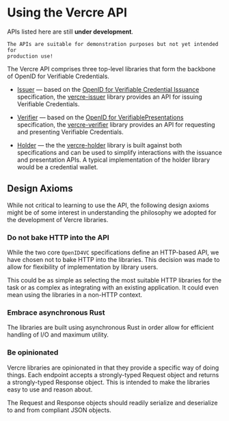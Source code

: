 # Using the Vercre API

<div class="warning">
    APIs listed here are still <strong>under development</strong>.

    The APIs are suitable for demonstration purposes but not yet intended for 
    production use!
</div>

The Vercre API comprises three top-level libraries that form the backbone of OpenID 
for Verifiable Credentials.

- [Issuer](./issuer/index.md) — based on the [OpenID for Verifiable Credential Issuance]
  specification, the [vercre-issuer] library provides an API for issuing Verifiable 
  Credentials.

- [Verifier](./verifier/index.md) — based on the [OpenID for VerifiablePresentations]
  specification, the [vercre-verifier] library provides an API for  requesting and presenting 
  Verifiable Credentials.

- [Holder](./holder/index.md) — the the [vercre-holder] library is built against both
  specifications and can be used to simplify interactions with the issuance and 
  presentation APIs. A typical implementation of the holder library would be a credential wallet.

## Design Axioms

While not critical to learning to use the API, the following design axioms might be of
some interest in understanding the philosophy we adopted for the development of Vercre
libraries.

### Do not bake HTTP into the API

While the two core `OpenID4VC` specifications define an HTTP-based API, we have chosen 
not to bake HTTP into the libraries. This decision was made to allow for flexibility of
implementation by library users. 

This could be as simple as selecting the most suitable  HTTP libraries for the task
or as complex as integrating with an existing application. It could even mean using
the libraries in a non-HTTP context.

### Embrace asynchronous Rust

The libraries are built using asynchronous Rust in order allow for efficient handling
of I/O and maximum utility.

### Be opinionated

Vercre libraries are opinionated in that they provide a specific way of doing things.
Each endpoint accepts a strongly-typed Request object and returns a strongly-typed
Response object. This is intended to make the libraries easy to use and reason
about.

The Request and Response objects should readily serialize and deserialize to and 
from compliant JSON objects.

[OpenID for Verifiable Credential Issuance]: https://openid.net/specs/openid-4-verifiable-credential-issuance-1_0.html
[OpenID for VerifiablePresentations]: https://openid.net/specs/openid-4-verifiable-presentations-1_0.html
[vercre-issuer]: https://github.com/vercre/vercre/tree/main/vercre-issuer
[vercre-verifier]: https://github.com/vercre/vercre/tree/main/vercre-verifier
[vercre-holder]: https://github.com/vercre/vercre/tree/main/vercre-holder